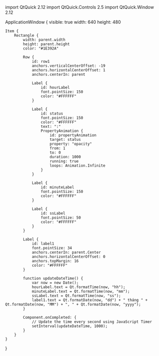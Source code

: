 import QtQuick 2.12
import QtQuick.Controls 2.5
import QtQuick.Window 2.12

ApplicationWindow {
    visible: true
    width: 640
    height: 480

    Item {
        Rectangle {
            width: parent.width
            height: parent.height
            color: "#1E392A"

            Row {
                id: row1
                anchors.verticalCenterOffset: -19
                anchors.horizontalCenterOffset: 1
                anchors.centerIn: parent

                Label {
                    id: hourLabel
                    font.pointSize: 150
                    color: "#FFFFFF"
                }

                Label {
                    id: status
                    font.pointSize: 150
                    color: "#FFFFFF"
                    text: ":"
                    PropertyAnimation {
                        id: propertyAnimation
                        target: status
                        property: "opacity"
                        from: 1
                        to: 0
                        duration: 1000
                        running: true
                        loops: Animation.Infinite
                    }
                }

                Label {
                    id: minuteLabel
                    font.pointSize: 150
                    color: "#FFFFFF"
                }

                Label {
                    id: ssLabel
                    font.pointSize: 50
                    color: "#FFFFFF"
                }
            }

            Label {
                id: label1
                font.pointSize: 34
                anchors.centerIn: parent.Center
                anchors.horizontalCenterOffset: 0
                anchors.topMargin: 16
                color: "#FFFFFF"
            }

            function updateDateTime() {
                var now = new Date();
                hourLabel.text = Qt.formatTime(now, "hh");
                minuteLabel.text = Qt.formatTime(now, "mm");
                ssLabel.text = Qt.formatTime(now, "ss");
                label1.text = Qt.formatDate(now, "dd") + " tháng " + Qt.formatDate(now, "MM") + ", " + Qt.formatDate(now, "yyyy");
            }

            Component.onCompleted: {
                // Update the time every second using JavaScript Timer
                setInterval(updateDateTime, 1000);
            }
        }
    }
}
